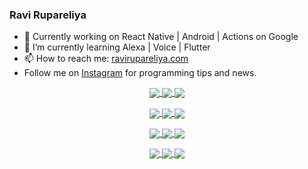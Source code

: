 ### Ravi Rupareliya

- 🔭 Currently working on React Native | Android | Actions on Google
- 🌱 I’m currently learning Alexa | Voice | Flutter
- 📫 How to reach me: [ravirupareliya.com](https://ravirupareliya.com)
- Follow me on [Instagram](https://www.instagram.com/ravi.rupareliya/) for programming tips and news.

<a href="https://www.instagram.com/ravi.rupareliya/" target="_blank">
<!-- insta-feed:START-->
<p align="center">
<img align="center" src=https://scontent-atl3-1.cdninstagram.com/v/t51.2885-15/e35/s150x150/122425343_1572645589603046_1626634953961554534_n.jpg?_nc_ht=scontent-atl3-1.cdninstagram.com&_nc_cat=102&_nc_ohc=2HTdiHaleO0AX-S4SVQ&tp=1&oh=aa3402e5e58fd0c314fdc2950ea8f582&oe=60428FC1 />
<img align="center" src=https://scontent-atl3-1.cdninstagram.com/v/t51.2885-15/e35/s150x150/119738360_171946631175661_8308691936849414239_n.jpg?_nc_ht=scontent-atl3-1.cdninstagram.com&_nc_cat=101&_nc_ohc=_ZGid3TyXO0AX8XfAXU&tp=1&oh=e89a847f31688fe2f57923e823bb2d50&oe=60418BDD />
<img align="center" src=https://scontent-atl3-1.cdninstagram.com/v/t51.2885-15/e35/s150x150/119471335_3325605627530848_5783608158621298966_n.jpg?_nc_ht=scontent-atl3-1.cdninstagram.com&_nc_cat=104&_nc_ohc=DLArmI-x6MAAX_e_UBy&tp=1&oh=afe930a73509eac81c5090fe74aa729b&oe=60420881 />
</p>
<p align="center">
<img align="center" src=https://scontent-atl3-1.cdninstagram.com/v/t51.2885-15/e35/s150x150/118735524_155532192843864_2438830621806811548_n.jpg?_nc_ht=scontent-atl3-1.cdninstagram.com&_nc_cat=100&_nc_ohc=sD-1RsRoyP4AX8iH4i6&tp=1&oh=e6aec116d09beec1aa69eb92722a19b7&oe=603FD4EE />
<img align="center" src=https://scontent-atl3-1.cdninstagram.com/v/t51.2885-15/e35/s150x150/118358282_793232521422249_4194198869826492121_n.jpg?_nc_ht=scontent-atl3-1.cdninstagram.com&_nc_cat=109&_nc_ohc=LXqW27_3bhsAX_8Pci0&tp=1&oh=e68ca268e3e7cc1e3d9378308087f23a&oe=60429A3C />
<img align="center" src=https://scontent-atl3-1.cdninstagram.com/v/t51.2885-15/e35/s150x150/118083536_653646245259286_4437462516989252087_n.jpg?_nc_ht=scontent-atl3-1.cdninstagram.com&_nc_cat=110&_nc_ohc=pkTxnv9AAGcAX8eqSpb&tp=1&oh=ef614e7bade4cb4953c9996351517130&oe=604309DC />
</p>
<p align="center">
<img align="center" src=https://scontent-atl3-1.cdninstagram.com/v/t51.2885-15/e35/s150x150/118175330_604822603490734_6882222491011634628_n.jpg?_nc_ht=scontent-atl3-1.cdninstagram.com&_nc_cat=110&_nc_ohc=OuGpSoQ65u4AX9--A-G&tp=1&oh=30661d98a183e9112fb9fa13ad7ea121&oe=60413EF7 />
<img align="center" src=https://scontent-atl3-1.cdninstagram.com/v/t51.2885-15/e35/s150x150/117801930_118850686597100_8281062695853943386_n.jpg?_nc_ht=scontent-atl3-1.cdninstagram.com&_nc_cat=108&_nc_ohc=WYkSgZoY5-QAX8SPd4i&tp=1&oh=e137ee71b8ea1ef113915d86b2fb0dbd&oe=6041B0C0 />
<img align="center" src=https://scontent-atl3-1.cdninstagram.com/v/t51.2885-15/e35/s150x150/117867292_2771207523148452_3241414180657952736_n.jpg?_nc_ht=scontent-atl3-1.cdninstagram.com&_nc_cat=100&_nc_ohc=efnZU4TQ9ucAX_cr0_h&tp=1&oh=d9f315418fca95bee119a39b64d98de9&oe=60414921 />
</p>
<p align="center">
<img align="center" src=https://scontent-atl3-1.cdninstagram.com/v/t51.2885-15/e35/s150x150/117931678_793632161399712_7562658963115355616_n.jpg?_nc_ht=scontent-atl3-1.cdninstagram.com&_nc_cat=100&_nc_ohc=sQ66AKfGZBYAX8cP3a6&tp=1&oh=64f5b7be74a5a1cba39ec690428ffc58&oe=604348B7 />
<img align="center" src=https://scontent-atl3-1.cdninstagram.com/v/t51.2885-15/e35/s150x150/117747115_220949032661980_1081920512424702093_n.jpg?_nc_ht=scontent-atl3-1.cdninstagram.com&_nc_cat=104&_nc_ohc=yFi2tRB8a9gAX9IvnxX&tp=1&oh=06a3aaea254ab72e1dda34e762220217&oe=6040C096 />
<img align="center" src=https://scontent-atl3-1.cdninstagram.com/v/t51.2885-15/e35/s150x150/117564950_167171931547080_7523565149947571776_n.jpg?_nc_ht=scontent-atl3-1.cdninstagram.com&_nc_cat=100&_nc_ohc=JNgwJ9SAl2QAX_KYYyH&tp=1&oh=83eaacd2aa420681c742a7300fc04be1&oe=603FF0DD />
</p>

<!-- insta-feed:END-->
</a>
